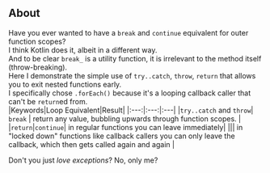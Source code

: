 ## About
Have you ever wanted to have a `break` and `continue` equivalent for outer function scopes?        
I think Kotlin does it, albeit in a different way.       
And to be clear `break_` is a utility function, it is irrelevant to the method itself (throw-breaking).      
Here I demonstrate the simple use of `try..catch`, `throw`, `return` that allows you to exit nested functions early.         
I specifically chose `.forEach()` because it's a looping callback caller that can't be `return`ed from.   
|Keywords|Loop Equivalent|Result|
|:---:|:---:|:---|
|`try..catch` and `throw`| `break` | return any value, bubbling upwards through function scopes. |
|`return`|`continue`| in regular functions you can leave immediately|
||| in "locked down" functions like callback callers you can only leave the callback, which then gets called again and again |
            
Don't you just *love exceptions*? No, only me?        


